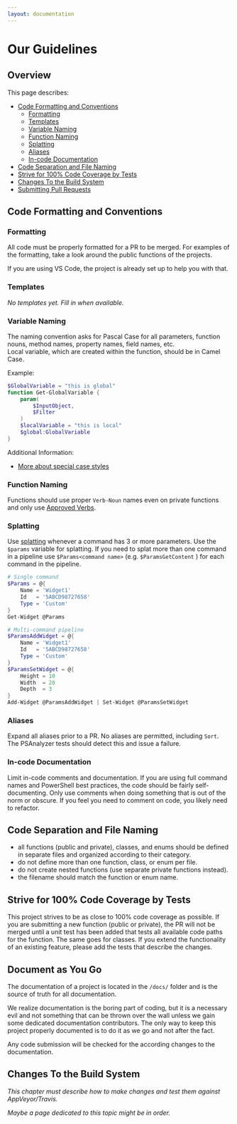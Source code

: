 ```yaml
---
layout: documentation
---
```

# Our Guidelines

## Overview

This page describes:

* [Code Formatting and Conventions](#code-formatting-and-conventions)
  * [Formatting](#formatting)
  * [Templates](#templates)
  * [Variable Naming](#variable-naming)
  * [Function Naming](#function-naming)
  * [Splatting](#splatting)
  * [Aliases](#aliases)
  * [In-code Documentation](#in-code-documentation)
* [Code Separation and File Naming](#code-separation-and-file-naming)
* [Strive for 100% Code Coverage by Tests](#strive-for-100-code-coverage-by-tests)
* [Changes To the Build System](#changes-to-the-build-system)
* [Submitting Pull Requests](#submitting-pull-requests)

## Code Formatting and Conventions

### Formatting

All code must be properly formatted for a PR to be merged.
For examples of the formatting, take a look around the public functions of the projects.

If you are using VS Code, the project is already set up to help you with that.

### Templates

_No templates yet._
_Fill in when available._

### Variable Naming

The naming convention asks for Pascal Case for all parameters, function nouns, method names, property names, field names, etc.  
Local variable, which are created within the function, should be in Camel Case.

Example:

```powershell
$GlobalVariable = "this is global"
function Get-GlobalVariable {
    param(
        $InputObject,
        $Filter
    )
    $localVariable = "this is local"
    $global:GlobalVariable
}
```

Additional Information:
* [More about special case styles](https://en.wikipedia.org/wiki/Letter_case#Special_case_styles)

### Function Naming

Functions should use proper `Verb-Noun` names even on private functions
and only use [Approved Verbs](https://msdn.microsoft.com/en-us/library/ms714428(v=vs.85).aspx).

### Splatting

Use [splatting] whenever a command has 3 or more parameters. Use the `$params` variable for splatting.
If you need to splat more than one command in a pipeline use `$Params<command name>` (e.g. `$ParamsGetContent` ) for each command in the pipeline.

```powershell
# Single command
$Params = @{
    Name = 'Widget1'
    Id   = '5ABCD98727658'
    Type = 'Custom'
}
Get-Widget @Params

# Multi-command pipeline
$ParamsAddWidget = @{
    Name = 'Widget1'
    Id   = '5ABCD98727658'
    Type = 'Custom'
}
$ParamsSetWidget = @{
    Height = 10
    Width  = 20
    Depth  = 3
}
Add-Widget @ParamsAddWidget | Set-Widget @ParamsSetWidget
```

### Aliases

Expand all aliases prior to a PR.
No aliases are permitted, including `Sort`.
The PSAnalyzer tests should detect this and issue a failure.

### In-code Documentation

Limit in-code comments and documentation.
If you are using full command names and PowerShell best practices, the code should be fairly self-documenting.
Only use comments when doing something that is out of the norm or obscure.
If you feel you need to comment on code, you likely need to refactor.

## Code Separation and File Naming

* all functions (public and private), classes, and enums should be defined in separate files and organized according to their category.
* do not define more than one function, class, or enum per file.
* do not create nested functions (use separate private functions instead).
* the filename should match the function or enum name.

## Strive for 100% Code Coverage by Tests

This project strives to be as close to 100% code coverage as possible.
If you are submitting a new function (public or private), the PR will not be merged until a unit test has been added that tests all available code paths for the function.
The same goes for classes.
If you extend the functionality of an existing feature, please add the tests that describe the changes.

## Document as You Go

The documentation of a project is located in the `/docs/` folder and is the source of truth for all documentation.

We realize documentation is the boring part of coding, but it is a necessary evil and not something that can be thrown over the wall unless we gain some dedicated documentation contributors.
The only way to keep this project properly documented is to do it as we go and not after the fact.

Any code submission will be checked for the according changes to the documentation.

## Changes To the Build System

_This chapter must describe how to make changes and test them against AppVeyor/Travis._

_Maybe a page dedicated to this topic might be in order._

<!-- reference-style links -->
  [splatting]: https://docs.microsoft.com/en-us/powershell/module/microsoft.powershell.core/about/about_splatting
